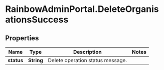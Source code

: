 # RainbowAdminPortal.DeleteOrganisationsSuccess

## Properties

Name | Type | Description | Notes
------------ | ------------- | ------------- | -------------
**status** | **String** | Delete operation status message. | 


